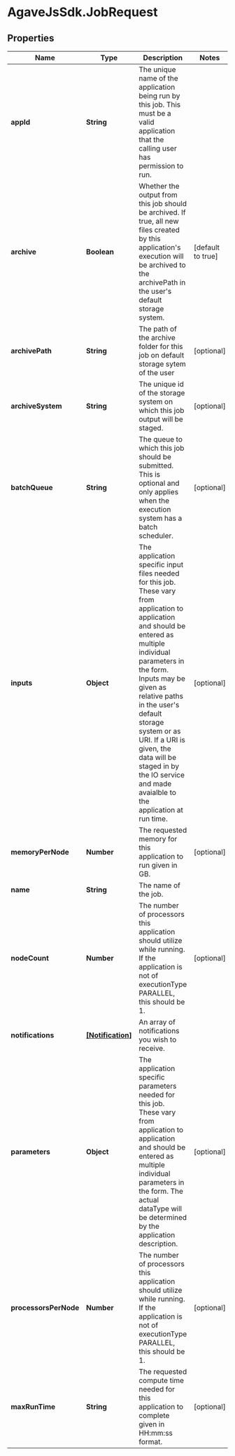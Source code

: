 # AgaveJsSdk.JobRequest

## Properties
Name | Type | Description | Notes
------------ | ------------- | ------------- | -------------
**appId** | **String** | The unique name of the application being run by this job. This must be a valid application that the calling user has permission to run. | 
**archive** | **Boolean** | Whether the output from this job should be archived. If true, all new files created by this application&#39;s execution will be archived to the archivePath in the user&#39;s default storage system. | [default to true]
**archivePath** | **String** | The path of the archive folder for this job on default storage sytem of the user | [optional] 
**archiveSystem** | **String** | The unique id of the storage system on which this job output will be staged. | [optional] 
**batchQueue** | **String** | The queue to which this job should be submitted. This is optional and only applies when the execution system has a batch scheduler. | [optional] 
**inputs** | **Object** | The application specific input files needed for this job. These vary from application to application and should be entered as multiple individual parameters in the form. Inputs may be given as relative paths in the user&#39;s default storage system or as URI. If a URI is given, the data will be staged in by the IO service and made avaialble to the application at run time. | [optional] 
**memoryPerNode** | **Number** | The requested memory for this application to run given in GB. | [optional] 
**name** | **String** | The name of the job. | 
**nodeCount** | **Number** | The number of processors this application should utilize while running. If the application is not of executionType PARALLEL, this should be 1. | [optional] 
**notifications** | [**[Notification]**](Notification.md) | An array of notifications you wish to receive. | 
**parameters** | **Object** | The application specific parameters needed for this job. These vary from application to application and should be entered as multiple individual parameters in the form. The actual dataType will be determined by the application description. | [optional] 
**processorsPerNode** | **Number** | The number of processors this application should utilize while running. If the application is not of executionType PARALLEL, this should be 1. | [optional] 
**maxRunTime** | **String** | The requested compute time needed for this application to complete given in HH:mm:ss format. | [optional] 


